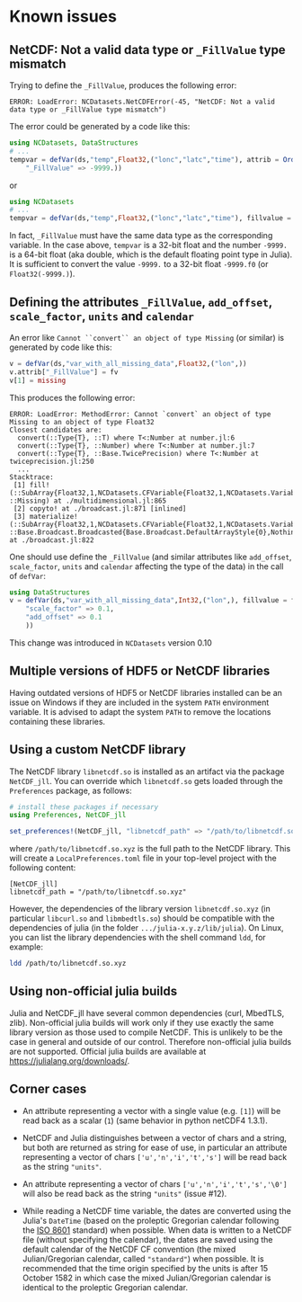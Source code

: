 # Known issues

## NetCDF: Not a valid data type or `_FillValue` type mismatch

Trying to define the `_FillValue`, produces the following error:

```
ERROR: LoadError: NCDatasets.NetCDFError(-45, "NetCDF: Not a valid data type or _FillValue type mismatch")
```

The error could be generated by a code like this:

```julia
using NCDatasets, DataStructures
# ...
tempvar = defVar(ds,"temp",Float32,("lonc","latc","time"), attrib = OrderedDict(
    "_FillValue" => -9999.))
```

or

```julia
using NCDatasets
# ...
tempvar = defVar(ds,"temp",Float32,("lonc","latc","time"), fillvalue = -9999.)
```

In fact, `_FillValue` must have the same data type as the corresponding variable. In the case above, `tempvar` is a 32-bit float and the number `-9999.` is a 64-bit float (aka double, which is the default floating point type in Julia). It is sufficient to convert the value `-9999.` to a 32-bit float `-9999.f0` (or `Float32(-9999.)`).


## Defining the attributes `_FillValue`, `add_offset`, `scale_factor`, `units` and `calendar`

An error like `Cannot ``convert`` an object of type Missing` (or similar) is generated by code like this:

```julia
v = defVar(ds,"var_with_all_missing_data",Float32,("lon",))
v.attrib["_FillValue"] = fv
v[1] = missing
```

This produces the following error:

```
ERROR: LoadError: MethodError: Cannot `convert` an object of type Missing to an object of type Float32
Closest candidates are:
  convert(::Type{T}, ::T) where T<:Number at number.jl:6
  convert(::Type{T}, ::Number) where T<:Number at number.jl:7
  convert(::Type{T}, ::Base.TwicePrecision) where T<:Number at twiceprecision.jl:250
  ...
Stacktrace:
 [1] fill!(::SubArray{Float32,1,NCDatasets.CFVariable{Float32,1,NCDatasets.Variable{Float32,1},NCDatasets.Attributes},Tuple{UnitRange{Int64}},false}, ::Missing) at ./multidimensional.jl:865
 [2] copyto! at ./broadcast.jl:871 [inlined]
 [3] materialize!(::SubArray{Float32,1,NCDatasets.CFVariable{Float32,1,NCDatasets.Variable{Float32,1},NCDatasets.Attributes},Tuple{UnitRange{Int64}},false}, ::Base.Broadcast.Broadcasted{Base.Broadcast.DefaultArrayStyle{0},Nothing,typeof(identity),Tuple{Base.RefValue{Missing}}}) at ./broadcast.jl:822
```

One should use define the `_FillValue` (and similar attributes like `add_offset`, `scale_factor`, `units` and `calendar` affecting the type of the data) in the call of `defVar`:

```julia
using DataStructures
v = defVar(ds,"var_with_all_missing_data",Int32,("lon",), fillvalue = fv, attrib = OrderedDict(
    "scale_factor" => 0.1,
    "add_offset" => 0.1
    ))
```

This change was introduced in `NCDatasets` version 0.10

## Multiple versions of HDF5 or NetCDF libraries

Having outdated versions of HDF5 or NetCDF libraries installed can be an issue on Windows if they are included in the system `PATH` environment variable. It is advised to adapt the system `PATH` to remove the locations containing these libraries.


## Using a custom NetCDF library

The NetCDF library `libnetcdf.so` is installed as an artifact via the package `NetCDF_jll`.
You can override which `libnetcdf.so` gets loaded through the `Preferences` package, as follows:

``` julia
# install these packages if necessary
using Preferences, NetCDF_jll

set_preferences!(NetCDF_jll, "libnetcdf_path" => "/path/to/libnetcdf.so.xyz")
```

where `/path/to/libnetcdf.so.xyz` is the full path to the NetCDF library.
This will create a `LocalPreferences.toml` file in your top-level project with the following content:

```
[NetCDF_jll]
libnetcdf_path = "/path/to/libnetcdf.so.xyz"
```

However, the dependencies of the library version `libnetcdf.so.xyz` (in particular `libcurl.so` and `libmbedtls.so`) should be compatible with the dependencies of julia (in the folder `.../julia-x.y.z/lib/julia`). On Linux, you can list the library dependencies with the shell command `ldd`, for example:

``` bash
ldd /path/to/libnetcdf.so.xyz
```

## Using non-official julia builds

Julia and NetCDF_jll have several common dependencies (curl, MbedTLS, zlib).
Non-official julia builds will work only if they use exactly the same library version as those used to compile NetCDF. This is unlikely to be the case in general and outside of our control. Therefore non-official julia builds are not supported.
Official julia builds are available at https://julialang.org/downloads/.


## Corner cases


* An attribute representing a vector with a single value (e.g. `[1]`) will be read back as a scalar (`1`) (same behavior in python netCDF4 1.3.1).

* NetCDF and Julia distinguishes between a vector of chars and a string, but both are returned as string for ease of use, in particular an attribute representing a vector of chars `['u','n','i','t','s']` will be read back as the string `"units"`.

* An attribute representing a vector of chars `['u','n','i','t','s','\0']` will also be read back as the string `"units"` (issue #12).

* While reading a NetCDF time variable, the dates are converted using the Julia's `DateTime` (based on the proleptic Gregorian calendar following the [ISO 8601](https://en.wikipedia.org/wiki/ISO_8601) standard) when possible. When data is written to a NetCDF file (without specifying the calendar), the dates are saved using the default calendar of the NetCDF CF convention (the mixed Julian/Gregorian calendar, called `"standard"`) when possible. It is recommended that the time origin specified by the units is after 15 October 1582 in which case the mixed Julian/Gregorian calendar is identical to the proleptic Gregorian calendar.
